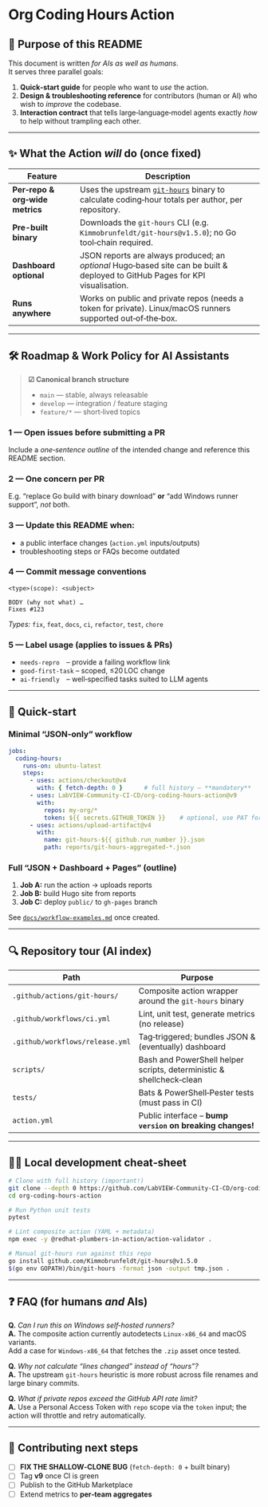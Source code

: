 # Org Coding Hours Action


## 📜 Purpose of this README
This document is written *for AIs as well as humans*.  
It serves three parallel goals:

1. **Quick‑start guide** for people who want to *use* the action.
2. **Design & troubleshooting reference** for contributors (human or AI) who wish to *improve* the codebase.  
3. **Interaction contract** that tells large‑language‑model agents exactly *how* to help without trampling each other.

---

## ✨ What the Action *will* do (once fixed)

| Feature | Description |
|---------|-------------|
| **Per‑repo & org‑wide metrics** | Uses the upstream [`git‑hours`](https://github.com/Kimmobrunfeldt/git-hours) binary to calculate coding‑hour totals per author, per repository. |
| **Pre-built binary** | Downloads the `git‑hours` CLI (e.g. `Kimmobrunfeldt/git-hours@v1.5.0`); no Go tool‑chain required. |
| **Dashboard optional** | JSON reports are always produced; an *optional* Hugo‑based site can be built & deployed to GitHub Pages for KPI visualisation. |
| **Runs anywhere** | Works on public and private repos (needs a token for private). Linux/macOS runners supported out‑of‑the‑box. |

---

## 🛠️ Roadmap & Work Policy for AI Assistants

> **☑  Canonical branch structure**  
> * `main` — stable, always releasable  
> * `develop` — integration / feature staging  
> * `feature/*` — short‑lived topics

### 1 — Open issues **before** submitting a PR  
Include a *one‑sentence outline* of the intended change and reference this README section.

### 2 — One concern per PR  
E.g. “replace Go build with binary download” **or** “add Windows runner support”, *not* both.

### 3 — Update this README when:  
* a public interface changes (`action.yml` inputs/outputs)  
* troubleshooting steps or FAQs become outdated

### 4 — Commit message conventions
```
<type>(scope): <subject>

BODY (why not what) …
Fixes #123
```
*Types:* `fix`, `feat`, `docs`, `ci`, `refactor`, `test`, `chore`

### 5 — Label usage (applies to issues & PRs)  
* `needs‑repro` – provide a failing workflow link  
* `good‑first‑task` – scoped, ≤20 LOC change  
* `ai‑friendly` – well‑specified tasks suited to LLM agents  

---

## 🚀 Quick‑start

### Minimal “JSON‑only” workflow

```yaml
jobs:
  coding-hours:
    runs-on: ubuntu-latest
    steps:
      - uses: actions/checkout@v4
        with: { fetch-depth: 0 }      # full history – **mandatory**
      - uses: LabVIEW-Community-CI-CD/org-coding-hours-action@v9
        with:
          repos: my-org/*
          token: ${{ secrets.GITHUB_TOKEN }}    # optional, use PAT for private repos
      - uses: actions/upload-artifact@v4
        with:
          name: git-hours-${{ github.run_number }}.json
          path: reports/git-hours-aggregated-*.json
```

### Full “JSON + Dashboard + Pages” (outline)

1. **Job A:** run the action → uploads reports  
2. **Job B:** build Hugo site from reports  
3. **Job C:** deploy `public/` to `gh-pages` branch

See [`docs/workflow-examples.md`](docs/workflow-examples.md) once created.

---

## 🔍 Repository tour (AI index)

| Path | Purpose |
|------|---------|
| `.github/actions/git-hours/` | Composite action wrapper around the `git-hours` binary |
| `.github/workflows/ci.yml` | Lint, unit test, generate metrics (no release) |
| `.github/workflows/release.yml` | Tag‑triggered; bundles JSON & (eventually) dashboard |
| `scripts/` | Bash and PowerShell helper scripts, deterministic & shellcheck‑clean |
| `tests/` | Bats & PowerShell‑Pester tests (must pass in CI) |
| `action.yml` | Public interface – **bump `version` on breaking changes!** |

---

## 🧑‍💻 Local development cheat‑sheet

```bash
# Clone with full history (important!)
git clone --depth 0 https://github.com/LabVIEW-Community-CI-CD/org-coding-hours-action
cd org-coding-hours-action

# Run Python unit tests
pytest

# Lint composite action (YAML + metadata)
npm exec -y @redhat-plumbers-in-action/action-validator .

# Manual git-hours run against this repo
go install github.com/Kimmobrunfeldt/git-hours@v1.5.0
$(go env GOPATH)/bin/git-hours -format json -output tmp.json .
```

---

## ❓ FAQ (for humans *and* AIs)

**Q.** *Can I run this on Windows self‑hosted runners?*  
**A.** The composite action currently autodetects `Linux‑x86_64` and macOS variants.  
Add a case for `Windows‑x86_64` that fetches the `.zip` asset once tested.

**Q.** *Why not calculate “lines changed” instead of “hours”?*  
**A.** The upstream `git‑hours` heuristic is more robust across file renames and large binary commits.

**Q.** *What if private repos exceed the GitHub API rate limit?*  
**A.** Use a Personal Access Token with `repo` scope via the `token` input; the action will throttle and retry automatically.

---

## 🏁 Contributing next steps
* [ ] **FIX THE SHALLOW‑CLONE BUG** (`fetch-depth: 0` + built binary)
* [ ] Tag **v9** once CI is green  
* [ ] Publish to the GitHub Marketplace  
* [ ] Extend metrics to **per‑team aggregates**
